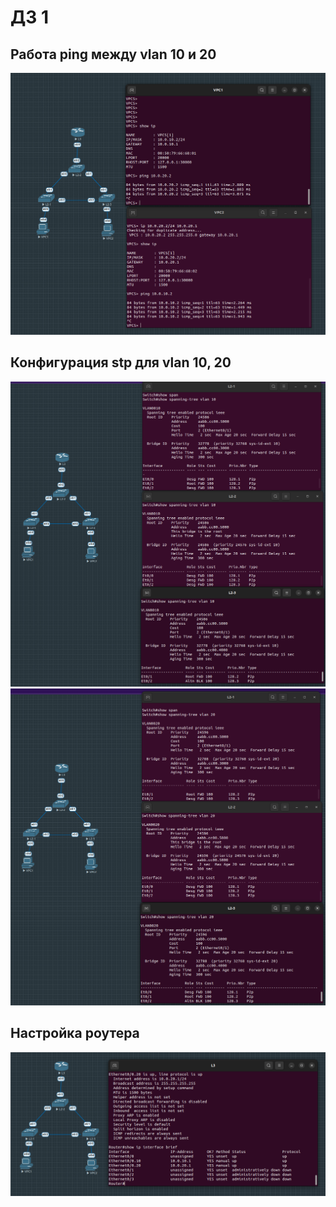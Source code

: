 # ДЗ 1

## Работа ping между vlan 10 и 20

![Alt text](screens/screen1.png?raw=true "Title")

## Конфигурация stp для vlan 10, 20

![Alt text](screens/stp_vlan10.png?raw=true "Title")
![Alt text](screens/stp_vlan20.png?raw=true "Title")

## Настройка роутера

![Alt text](screens/router_ip_interface.png?raw=true "Title")